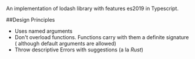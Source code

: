 An implementation of lodash library with features es2019 in Typescript.

##Design Principles

- Uses named arguments
- Don't overload functions. Functions carry with them a definite signature ( although default arguments are allowed)
- Throw descriptive Errors with suggestions (a la _Rust_) 